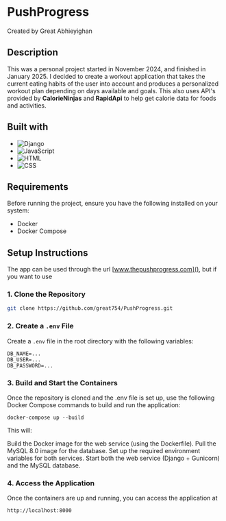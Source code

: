 # PushProgress
Created by Great Abhieyighan
## Description
This was a personal project started in November 2024, and finished in January 2025. I decided to create a workout application that takes the current eating habits of the user into account and produces a personalized workout plan depending on days available and goals. This also uses API's provided by **CalorieNinjas** and **RapidApi** to help get calorie data for foods and activities. 

## Built with
* ![Django](https://img.shields.io/badge/Django-092E20?style=for-the-badge&logo=django&logoColor=white)
* ![JavaScript](https://img.shields.io/badge/JavaScript-092E20?style=for-the-badge&logo=javascript&logoColor=yellow)
* ![HTML](https://img.shields.io/badge/Html-092E20?style=for-the-badge&logo=html&logoColor=red)
* ![CSS](https://img.shields.io/badge/Css-092E20?style=for-the-badge&logo=css&logoColor=white)

## Requirements

Before running the project, ensure you have the following installed on your system:

- Docker
- Docker Compose

## Setup Instructions
The app can be used through the url [www.thepushprogress.com](), but if you want to use 

### 1. Clone the Repository

```bash
git clone https://github.com/great754/PushProgress.git
```

### 2. Create a ```.env``` File
Create a ```.env``` file in the root directory with the following variables:
```
DB_NAME=...
DB_USER=...
DB_PASSWORD=...
```
### 3. Build and Start the Containers
Once the repository is cloned and the .env file is set up, use the following Docker Compose commands to build and run the application:
```
docker-compose up --build
```
This will:

Build the Docker image for the web service (using the Dockerfile).
Pull the MySQL 8.0 image for the database.
Set up the required environment variables for both services.
Start both the web service (Django + Gunicorn) and the MySQL database.

### 4. Access the Application
Once the containers are up and running, you can access the application at
```
http://localhost:8000
```
